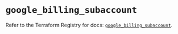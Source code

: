 # `google_billing_subaccount`

Refer to the Terraform Registry for docs: [`google_billing_subaccount`](https://registry.terraform.io/providers/hashicorp/google/5.30.0/docs/resources/billing_subaccount).

